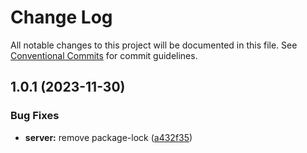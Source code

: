 # Change Log

All notable changes to this project will be documented in this file.
See [Conventional Commits](https://conventionalcommits.org) for commit guidelines.

## 1.0.1 (2023-11-30)


### Bug Fixes

* **server:** remove package-lock ([a432f35](https://github.com/arichard-info/grid-race/commit/a432f352e11fd0fddcc2c865eea6495de421d0af))
